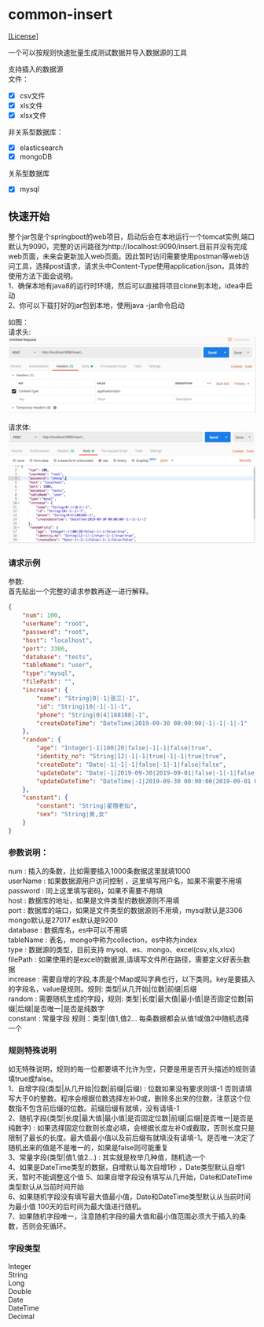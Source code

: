 # common-insert

[[License]](./LICENSE)

一个可以按规则快速批量生成测试数据并导入数据源的工具  

支持插入的数据源  
文件：

- [x] csv文件
- [x] xls文件
- [x] xlsx文件

非关系型数据库：

- [x] elasticsearch
- [x] mongoDB

关系型数据库
- [x] mysql  

## 快速开始  
整个jar包是个springboot的web项目，启动后会在本地运行一个tomcat实例,端口默认为9090，完整的访问路径为http://localhost:9090/insert.目前并没有完成web页面，未来会更新加入web页面。因此暂时访问需要使用postman等web访问工具，选择post请求，请求头中Content-Type使用application/json，具体的使用方法下面会说明。   
1、确保本地有java8的运行时环境，然后可以直接将项目clone到本地，idea中启动  
2、你可以下载打好的jar包到本地，使用java -jar命令启动

如图：  
请求头:
![Image text](./1569726339841.jpg)

请求体:  
![Image text](./1569726455066.jpg)

### 请求示例
参数:  
首先贴出一个完整的请求参数再逐一进行解释。  
```json
{
    "num": 100,
    "userName": "root",
    "password": "root",
    "host": "localhost",
    "port": 3306,
    "database": "tests",
    "tableName": "user",
    "type":"mysql",
    "filePath": "",
    "increase": {
        "name": "String|0|-1|张三|-1",
        "id": "String|10|-1|-1|-1",
        "phone": "String|0|4|188188|-1",
        "createDateTime": "DateTime|2019-09-30 00:00:00|-1|-1|-1|-1"
    },
    "random": {
        "age": "Integer|-1|100|20|false|-1|-1|false|true",
        "identity_no": "String|12|-1|-1|true|-1|-1|true|true",
        "createDate": "Date|-1|-1|-1|false|-1|-1|false|false",
        "updateDate": "Date|-1|2019-09-30|2019-09-01|false|-1|-1|false|false",
        "updateDateTime": "DateTime|-1|2019-09-30 00:00:00|2019-09-01 00:00:00|false|-1|-1|false"
    },
    "constant": {
        "constant": "String|星宿老仙",
        "sex": "String|男,女"
    }
}
```
### 参数说明：  
num : 插入的条数，比如需要插入1000条数据这里就填1000  
userName : 如果数据源用户访问控制 ，这里填写用户名，如果不需要不用填  
password : 同上这里填写密码，如果不需要不用填  
host : 数据库的地址，如果是文件类型的数据源则不用填  
port : 数据库的端口，如果是文件类型的数据源则不用填，mysql默认是3306 mongo默认是27017 es默认是9200  
database : 数据库名，es中可以不用填  
tableName : 表名，mongo中称为collection，es中称为index  
type : 数据源的类型，目前支持 mysql、es、mongo、excel(csv,xls,xlsx)  
filePath : 如果使用的是excel的数据源,请填写文件所在路径，需要定义好表头数据  
increase : 需要自增的字段,本质是个Map或叫字典也行，以下类同。key是要插入的字段名，value是规则。规则: 类型|从几开始|位数|前缀|后缀  
random : 需要随机生成的字段，规则: 类型|长度|最大值|最小值|是否固定位数|前缀|后缀|是否唯一|是否是纯数字  
constant : 常量字段 规则：类型|值1,值2... 每条数据都会从值1或值2中随机选择一个

### 规则特殊说明
如无特殊说明，规则的每一位都要填不允许为空，只要是用是否开头描述的规则请填true或false。  
1、自增字段(类型|从几开始|位数|前缀|后缀) : 位数如果没有要求则填-1 否则请填写大于0的整数。程序会根据位数选择左补0或，删除多出来的位数，注意这个位数指不包含前后缀的位数。前缀后缀有就填，没有请填-1  
2、随机字段(类型|长度|最大值|最小值|是否固定位数|前缀|后缀|是否唯一|是否是纯数字) : 如果选择固定位数则长度必填，会根据长度左补0或截取，否则长度只是限制了最长的长度。最大值最小值以及前后缀有就填没有请填-1。是否唯一决定了随机出来的值是不是唯一的，如果是false则可能重复  
3、常量字段(类型|值1,值2...) : 其实就是枚举几种值，随机选一个  
4、如果是DateTime类型的数据，自增默认每次自增1秒 ，Date类型默认自增1天，暂时不能调整这个值 
5、如果自增字段没有填写从几开始，Date和DateTime类型默认从当前时间开始  
6、如果随机字段没有填写最大值最小值，Date和DateTime类型默认从当前时间为最小值 100天的后时间为最大值进行随机。  
7、如果随机字段唯一，注意随机字段的最大值和最小值范围必须大于插入的条数，否则会死循环。


### 字段类型
Integer  
String  
Long  
Double  
Date  
DateTime  
Decimal
